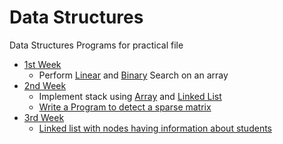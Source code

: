 # Data Structures

Data Structures Programs for practical file

- [1st Week](./1st%20Week/)
  - Perform [Linear](./1st%20Week/linearSearch.c) and [Binary](./1st%20Week/binarySearch.c) Search on an array
- [2nd Week](./2nd%20Week/)
  - Implement stack using [Array](./2nd%20Week/stackArray.c) and [Linked List](./2nd%20Week/stackLinkedList.c)
  - [Write a Program to detect a sparse matrix](./2nd%20Week/sparseMatrix.c)
- [3rd Week](./3rd%20Week/)
  - [Linked list with nodes having information about students](./3rd%20Week/studentLinkedList.c)